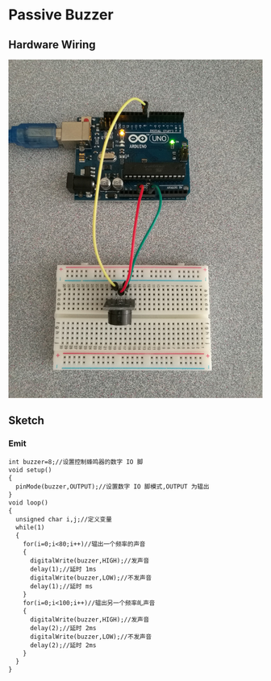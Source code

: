 # Passive Buzzer

## Hardware Wiring
![Image](../../Examples/sensor-kit-for-arduino/006_passivebuzzer.jpg)

## Sketch
### Emit
```
int buzzer=8;//设置控制蜂鸣器的数字 IO 脚
void setup()
{
  pinMode(buzzer,OUTPUT);//设置数字 IO 脚模式,OUTPUT 为辒出
}
void loop()
{
  unsigned char i,j;//定义变量
  while(1)
  {
    for(i=0;i<80;i++)//辒出一个频率的声音
    {
      digitalWrite(buzzer,HIGH);//发声音
      delay(1);//延时 1ms
      digitalWrite(buzzer,LOW);//不发声音
      delay(1);//延时 ms
    }
    for(i=0;i<100;i++)//辒出另一个频率癿声音
    {
      digitalWrite(buzzer,HIGH);//发声音
      delay(2);//延时 2ms
      digitalWrite(buzzer,LOW);//不发声音
      delay(2);//延时 2ms
    }
  }
}
```